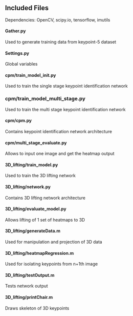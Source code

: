 
## Included Files

Dependencies: OpenCV, scipy.io, tensorflow, imutils

#### Gather.py
Used to generate training data from keypoint-5 dataset

#### Settings.py
Global variables

#### cpm/train_model_init.py
Used to train the single stage keypoint identification network

### cpm/train_model_multi_stage.py
Used to train the multi stage keypoint identification network

#### cpm/cpm.py
Contains keypoint identification network architecture

#### cpm/multi_stage_evaluate.py
Allows to input one image and get the heatmap output

#### 3D_lifting/train_model.py
Used to train the 3D lifting network

#### 3D_lifting/network.py
Contains 3D lifting network architecture

#### 3D_lifting/evaluate_model.py
Allows lifting of 1 set of heatmaps to 3D

#### 3D_lifting/generateData.m
Used for manipulation and projection of 3D data

#### 3D_lifting/heatmapRegression.m
Used for isolating keypoints from n+1th image

#### 3D_lifting/testOutput.m
Tests network output

#### 3D_lifting/printChair.m
Draws skeleton of 3D keypoints
